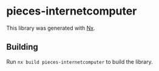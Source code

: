 # pieces-internetcomputer

This library was generated with [Nx](https://nx.dev).

## Building

Run `nx build pieces-internetcomputer` to build the library.
